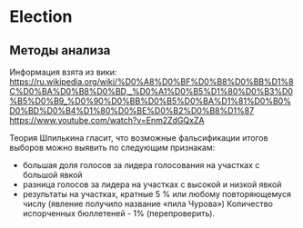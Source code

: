 # Election

## Методы анализа

Информация взята из вики:
https://ru.wikipedia.org/wiki/%D0%A8%D0%BF%D0%B8%D0%BB%D1%8C%D0%BA%D0%B8%D0%BD,_%D0%A1%D0%B5%D1%80%D0%B3%D0%B5%D0%B9_%D0%90%D0%BB%D0%B5%D0%BA%D1%81%D0%B0%D0%BD%D0%B4%D1%80%D0%BE%D0%B2%D0%B8%D1%87
https://www.youtube.com/watch?v=Enm2ZdGQxZA

Теория Шпилькина гласит, что возможные фальсификации итогов выборов можно выявить по следующим признакам:

* большая доля голосов за лидера голосования на участках с большой явкой
* разница голосов за лидера на участках с высокой и низкой явкой
* результаты на участках, кратные 5 % или любому повторяющемуся числу (явление получило название «пила Чурова»)
Количество испорченных бюллетеней - 1% (перепроверить).
